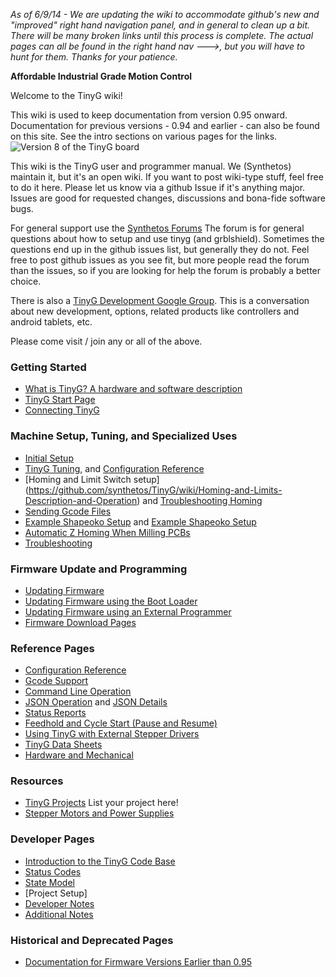 _As of 6/9/14 - We are updating the wiki to accommodate github's new and "improved" right hand navigation panel, and in general to clean up a bit. There will be many broken links until this process is complete. The actual pages can all be found in the right hand nav --->, but you will have to hunt for them. Thanks for your patience._

**Affordable Industrial Grade Motion Control**

Welcome to the TinyG wiki!

This wiki is used to keep documentation from version 0.95 onward. Documentation for previous versions - 0.94 and earlier - can also be found on this site. See the intro sections on various pages for the links.
![Version 8 of the TinyG board](http://farm4.staticflickr.com/3719/12692585715_ca174304c0_b.jpg)

This wiki is the TinyG user and programmer manual. We (Synthetos) maintain it, but it's an open wiki. If you want to post wiki-type stuff, feel free to do it here. Please let us know via a github Issue if it's anything major. Issues are good for requested changes, discussions and bona-fide software bugs.

For general support use the [Synthetos Forums](https://www.synthetos.com/forum/tinyg/)
The forum is for general questions about how to setup and use tinyg (and grblshield). Sometimes the questions end up in the github issues list, but generally they do not. Feel free to post github issues as you see fit, but more people read the forum than the issues, so if you are looking for help the forum is probably a better choice.

There is also a [TinyG Development Google Group](https://groups.google.com/forum/?hl=en&fromgroups#!forum/devTinyG). This is a conversation about new development, options, related products like controllers and android tablets, etc.

Please come visit / join any or all of the above.



### Getting Started
* [What is TinyG? A hardware and software description](https://github.com/synthetos/TinyG/wiki/What-is-TinyG)
* [TinyG Start Page](https://github.com/synthetos/TinyG/wiki/TinyG-Start)
* [Connecting TinyG](https://github.com/synthetos/TinyG/wiki/Connecting-TinyG)

### Machine Setup, Tuning, and Specialized Uses
* [Initial Setup](https://github.com/synthetos/TinyG/wiki/Initial-Setup)
* [TinyG Tuning](https://github.com/synthetos/TinyG/wiki/TinyG-Tuning), and [Configuration Reference](https://github.com/synthetos/TinyG/wiki/TinyG-Configuration)
* [Homing and Limit Switch setup] (https://github.com/synthetos/TinyG/wiki/Homing-and-Limits-Description-and-Operation) and [Troubleshooting Homing](https://github.com/synthetos/TinyG/wiki/Homing-and-Limits-Setup-and-Troubleshooting)
* [Sending Gcode Files](https://github.com/synthetos/TinyG/wiki/TinyG-Sending-Files)
* [Example Shapeoko Setup](https://github.com/synthetos/TinyG/wiki/TinyG-Shapeoko-Notes) and [Example Shapeoko Setup](https://github.com/synthetos/TinyG/wiki/TinyG-Shapeoko-Setup)
* [Automatic Z Homing When Milling PCBs](https://github.com/synthetos/TinyG/wiki/Automatic-Z-Homing-When-Milling-PCBs)
* [Troubleshooting](https://github.com/synthetos/TinyG/wiki/Troubleshooting)

### Firmware Update and Programming
* [Updating Firmware](https://github.com/synthetos/TinyG/wiki/TinyG-Updating-Firmware)
* [Updating Firmware using the Boot Loader](https://github.com/synthetos/TinyG/wiki/TinyG-Boot-Loader)
* [Updating Firmware using an External Programmer](https://github.com/synthetos/TinyG/wiki/Programming-TinyG-with-the-Atmel-AVRISP-Mkii-Programmer)
* [Firmware Download Pages](http://synthetos.github.io/)

### Reference Pages
* [Configuration Reference](https://github.com/synthetos/TinyG/wiki/TinyG-Configuration)
* [Gcode Support](https://github.com/synthetos/TinyG/wiki/TinyG-Gcode-Support)
* [Command Line Operation](https://github.com/synthetos/TinyG/wiki/TinyG-Command-Line)
* [JSON Operation](https://github.com/synthetos/TinyG/wiki/JSON-Operation) and [JSON Details](https://github.com/synthetos/TinyG/wiki/JSON-Details)
* [Status Reports](https://github.com/synthetos/TinyG/wiki/Status-Reports)
* [Feedhold and Cycle Start (Pause and Resume)](https://github.com/synthetos/TinyG/wiki/TinyG-Feedhold-and-Resume)
* [Using TinyG with External Stepper Drivers](https://github.com/synthetos/TinyG/wiki/TinyG-Using-External-Drivers)
* [TinyG Data Sheets](https://github.com/synthetos/TinyG/wiki/Data-Sheets)
* [Hardware and Mechanical](https://github.com/synthetos/TinyG/wiki/TinyG-Hardware-Information)

### Resources
* [TinyG Projects](https://github.com/synthetos/TinyG/wiki/5.01-TinyG-Projects) List your project here!
* [Stepper Motors and Power Supplies](https://github.com/synthetos/TinyG/wiki/Stepper-Motors-and-Power-Supplies)

### Developer Pages
* [Introduction to the TinyG Code Base](https://github.com/synthetos/TinyG/wiki/Introduction-to-the-TinyG-Code-Base)
* [Status Codes](https://github.com/synthetos/TinyG/wiki/TinyG-Status-Codes)
* [State Model](https://github.com/synthetos/TinyG/wiki/TinyG-State-Model)
* [Project Setup]
* [Developer Notes](https://github.com/synthetos/TinyG/wiki/TinyG-Developer-Notes)
* [Additional Notes](https://github.com/synthetos/TinyG/wiki/Additional-Notes)

### Historical and Deprecated Pages
* [Documentation for Firmware Versions Earlier than 0.95](https://github.com/synthetos/TinyG/wiki/TinyG-0.95-and-Earlier)
